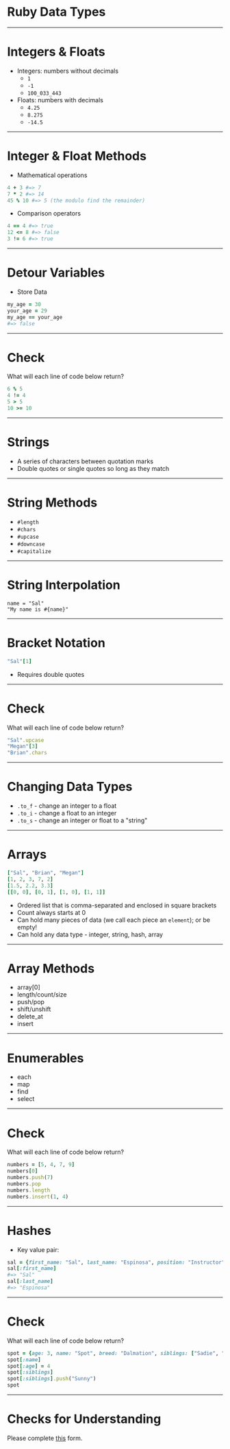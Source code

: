 # Ruby Data Types

---

# Integers & Floats

* Integers: numbers without decimals
    * `1`
    * `-1`
    * `100_033_443`
* Floats: numbers with decimals
    * `4.25`
    * `8.275`
    * `-14.5`

---

# Integer & Float Methods

* Mathematical operations

```ruby
4 + 3 #=> 7
7 * 2 #=> 14
45 % 10 #=> 5 (the modulo find the remainder)
```
* Comparison operators

```ruby
4 == 4 #=> true
12 <= 8 #=> false
3 != 6 #=> true
```
---

# Detour Variables

* Store Data

```ruby
my_age = 30
your_age = 29
my_age == your_age
#=> false
```

---

# Check

What will each line of code below return?

```ruby
6 % 5
4 != 4
5 > 5
10 >= 10
```

---

# Strings

* A series of characters between quotation marks
* Double quotes or single quotes so long as they match

---

# String Methods

* `#length`
* `#chars`
* `#upcase`
* `#downcase`
* `#capitalize`

---

# String Interpolation

```
name = "Sal"
"My name is #{name}"
```

---

# Bracket Notation

```ruby
"Sal"[1]
```

* Requires double quotes

---

# Check

What will each line of code below return?

```ruby
"Sal".upcase
"Megan"[3]
"Brian".chars
```

---

# Changing Data Types

- `.to_f` - change an integer to a float
- `.to_i` - change a float to an integer
- `.to_s` - change an integer or float to a "string"

---

# Arrays

```ruby
["Sal", "Brian", "Megan"]
[1, 2, 3, 7, 2]
[1.5, 2.2, 3.3]
[[0, 0], [0, 1], [1, 0], [1, 1]]
```

* Ordered list that is comma-separated and enclosed in square brackets
* Count always starts at 0
* Can hold many pieces of data (we call each piece an `element`); or be empty!
* Can hold any data type - integer, string, hash, array

---

# Array Methods

* array[0]
* length/count/size
* push/pop
* shift/unshift
* delete_at
* insert

---

# Enumerables

* each
* map
* find
* select

---

# Check

What will each line of code below return?

```ruby
numbers = [5, 4, 7, 9]
numbers[0]
numbers.push(7)
numbers.pop
numbers.length
numbers.insert(1, 4)
```

---

# Hashes

* Key value pair:

```ruby
sal = {first_name: "Sal", last_name: "Espinosa", position: "Instructor", dogs: 0}
sal[:first_name]
#=> "Sal"
sal[:last_name]
#=> "Espinosa"
```

---

# Check

What will each line of code below return?

```ruby
spot = {age: 3, name: "Spot", breed: "Dalmation", siblings: ["Sadie", "Sarah", "Simone"]}
spot[:name]
spot[:age] = 4
spot[:siblings]
spot[:siblings].push("Sunny")
spot
```

---

# Checks for Understanding

Please complete [this](https://goo.gl/forms/CPhMUhOkjwc0Prs93) form.

